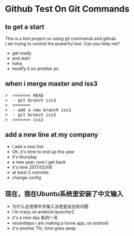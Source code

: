 # Github Test On Git Commands

## to get a start

This is a test project on using git commands and github.  
I am trying to control the powerful tool. Can you help me?

- get ready
- and start
- haha
- modify it on another pc

## when i merge master and iss3  
<pre>
>  <<<<<<< HEAD  
>  - git branch iss3  
>  =======  
>  - add a new branch iss1  
>  - git branch iss2  
>  >>>>>>> iss2  
</pre>

## add a new line at my company

- I add a new line
- Oh, it's time to end up this year
- it's thursday
- a new year, now I get back
- it's time 2017/02/06
- at least 2 commits
- change config

## 现在，我在Ubuntu系统里安装了中文输入

- 为什么总觉得中文输入法老是会出些问题
- i'm crazy on android launcher2
- it's a new day 新的一天
- recentdays i am making a home app, on android
- it's another Thi, time goes away
